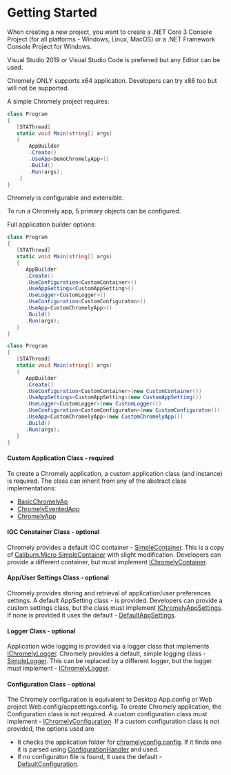 
# Getting Started

When creating a new project, you want to create a .NET Core 3 Console Project (for all platforms - Windows, Linux, MacOS) or a .NET Framework Console Project for Windows. 

Visual Studio 2019 or Visual Studio Code is preferred but any Editor can be used.

Chromely ONLY supports x64 application. Developers can try x86 too but will not be supported.

A simple Chromely project requires:

````csharp
class Program
{
   [STAThread]
   static void Main(string[] args)
   {
       AppBuilder
       .Create()
       .UseApp<DemoChromelyApp>()
       .Build()
       .Run(args);
    }
}
````

Chromely is configurable and extensible. 

To run a Chromely app, 5 primary objects can be configured. 

Full application builder options:

````csharp
class Program
{
   [STAThread]
   static void Main(string[] args)
   {
      AppBuilder
      .Create()
      .UseConfiguration<CustomContainer>()
      .UseAppSettings<CustomAppSetting>()
      .UseLogger<CustomLogger>()
      .UseConfiguration<CustomConfiguraton>()
      .UseApp<CustomChromelyApp>()
      .Build()
      .Run(args);
   }
}
````

````csharp
class Program
{
   [STAThread]
   static void Main(string[] args)
   {
      AppBuilder
      .Create()
      .UseConfiguration<CustomContainer>(new CustomContainer())
      .UseAppSettings<CustomAppSetting>(new CustomAppSetting())
      .UseLogger<CustomLogger>(new CustomLogger())
      .UseConfiguration<CustomConfiguraton>(new CustomConfiguraton())
      .UseApp<CustomChromelyApp>(new CustomChromelyApp())
      .Build()
      .Run(args);
   }
}
````

#### Custom Application Class - required

To create a Chromely application, a custom application class (and instance) is required. The class can inherit from any of the abstract class implementations:
- [BasicChromelyAp](https://github.com/chromelyapps/Chromely/blob/master/src_netcore3/Chromely/BasicChromelyApp.cs) 
- [ChromelyEventedApp](https://github.com/chromelyapps/Chromely/blob/master/src_netcore3/Chromely/ChromelyEventedApp.cs) 
- [ChromelyApp](https://github.com/chromelyapps/Chromely/blob/master/src_netcore3/Chromely.Core/ChromelyApp.cs) 


#### IOC Conatainer Class - optional

Chromely provides a default IOC container - [SimpleContainer](https://github.com/chromelyapps/Chromely/blob/master/src_netcore3/Chromely.Core/Infrastructure/SimpleContainer.cs). This is a copy of [Caliburn.Micro SimpleContainer](https://caliburnmicro.com/documentation/simple-container) with slight modification. Developers can provide a different container, but must implement [IChromelyContainer](https://github.com/chromelyapps/Chromely/blob/master/src_netcore3/Chromely.Core/IChromelyContainer.cs).


#### App/User Settings Class - optional

Chromely provides storing and retrieval of application/user preferences settings.
A default AppSetting class - []() is provided. Developers can provide a custom settings class, but the class must implement [IChromelyAppSettings](https://github.com/chromelyapps/Chromely/blob/master/src_netcore3/Chromely.Core/IChromelyAppSettings.cs). If none is provided it uses the default - [DefaultAppSettings](https://github.com/chromelyapps/Chromely/blob/master/src_netcore3/Chromely.Core/Defaults/DefaultAppSettings.cs).


#### Logger Class - optional

Application wide logging is provided via a logger class that implements [IChromelyLogger](https://github.com/chromelyapps/Chromely/blob/master/src_netcore3/Chromely.Core/IChromelyLogger.cs). Chromely provides a default, simple logging class - [SimpleLogger](https://github.com/chromelyapps/Chromely/blob/master/src_netcore3/Chromely.Core/Infrastructure/SimpleLogger.cs). This can be replaced by a different logger, but the logger must implement - [IChromelyLogger](https://github.com/chromelyapps/Chromely/blob/master/src_netcore3/Chromely.Core/IChromelyLogger.cs).



#### Configuration Class - optional

The Chromely configuration is equivalent to Desktop App.config or Web project Web.config/appsettings.config. To create Chromely application, the Configuration class is not required. A custom configuration class must implement - [IChromelyConfiguration](https://github.com/chromelyapps/Chromely/blob/master/src_netcore3/Chromely.Core/IChromelyConfiguration.cs). If a custom configuration class is not provided, the options used are

- It checks the application folder for [chromelyconfig.config](https://github.com/chromelyapps/Chromely/blob/master/src_netcore3/Demos/CrossPlatDemo/chromelyconfig.json). If it finds one it is parsed using [ConfigurationHandler](https://github.com/chromelyapps/Chromely/blob/master/src_netcore3/Chromely.Core/ConfigurationHandler.cs) and used.
- If no configuraton file is found, it uses the default - [DefaultConfiguration](https://github.com/chromelyapps/Chromely/blob/master/src_netcore3/Chromely.Core/Defaults/DefaultConfiguration.cs).